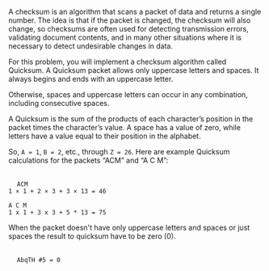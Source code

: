 A checksum is an algorithm that scans a packet of data and returns a single number. The idea is that if the packet is changed, the checksum will also change, so checksums are often used for detecting
transmission errors, validating document contents, and in many other situations where it is necessary to detect undesirable changes in data.

For this problem, you will implement a checksum algorithm called Quicksum. A Quicksum packet allows only uppercase letters and spaces. It always begins and ends with an uppercase letter. 

Otherwise, spaces and uppercase letters can occur in any combination, including consecutive spaces.

A Quicksum is the sum of the products of each character’s position in the packet times the character’s value. A space has a value of zero, while letters have a value equal to their position in the alphabet. 

So, ```A = 1```, ```B = 2```, etc., through ```Z = 26```. Here are example Quicksum calculations for the packets “ACM” and “A C M”:
<pre> 
  <code>ACM
1 × 1 + 2 × 3 + 3 × 13 = 46 

A C M
1 x 1 + 3 x 3 + 5 * 13 = 75</code>
</pre>

When the packet doesn't have only uppercase letters and spaces or just spaces the result to quicksum have to be zero (0).
<pre> 
  <code>AbqTH #5 = 0</code>
</pre>